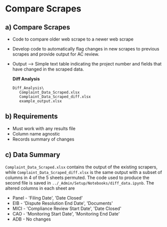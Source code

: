 

# Compare Scrapes


## a)  Compare Scrapes 
* Code to compare older web scrape to a newer web scrape 
* Develop code to automatically flag changes in new scrapes to previous scrapes and provide output for AC review. 
* Output --> Simple text table indicating the project number and fields that have changed in the scraped data. 

    **Diff Analysis**
    ```
    Diff_Analysis\
       Complaint_Data_Scraped.xlsx
       Complaint_Data_Scraped_diff.xlsx
       example_output.xlsx
    ```

## b)  Requirements
* Must work with any results file
* Column name agnostic
* Records summary of changes

## c) Data Summary
`Complaint_Data_Scraped.xlsx` contains the output of the existing scrapers, while `Complaint_Data_Scraped_diff.xlsx` is the same output with a subset of columns in 4 of the 5 sheets permuted. The code used to produce the second file is saved in `../_Admin/Setup/Notebooks/diff_data.ipynb`. The altered columns in each sheet are
* Panel - 'Filing Date', 'Date Closed'
* EIB - 'Dispute Resolution End Date', 'Documents'
* MICI - 'Compliance Review Start Date', 'Date Closed'
* CAO - 'Monitoring Start Date', 'Monitoring End Date'
* ADB - No changes

    
